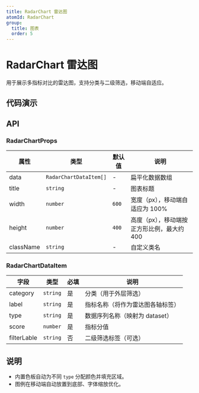 ```yaml
---
title: RadarChart 雷达图
atomId: RadarChart
group:
  title: 图表
  order: 5
---
```


# RadarChart 雷达图

用于展示多指标对比的雷达图，支持分类与二级筛选，移动端自适应。

## 代码演示

<code src="../demos/charts/radar.tsx" background="var(--main-bg-color)" iframe=540></code>

## API

### RadarChartProps

| 属性 | 类型 | 默认值 | 说明 |
| --- | --- | --- | --- |
| data | `RadarChartDataItem[]` | - | 扁平化数据数组 |
| title | `string` | - | 图表标题 |
| width | `number` | `600` | 宽度（px），移动端自适应为 100% |
| height | `number` | `400` | 高度（px），移动端按正方形比例，最大约 400 |
| className | `string` | - | 自定义类名 |

### RadarChartDataItem

| 字段 | 类型 | 必填 | 说明 |
| --- | --- | --- | --- |
| category | `string` | 是 | 分类（用于外层筛选）|
| label | `string` | 是 | 指标名称（将作为雷达图各轴标签）|
| type | `string` | 是 | 数据序列名称（映射为 dataset）|
| score | `number` | 是 | 指标分值 |
| filterLable | `string` | 否 | 二级筛选标签（可选）|

## 说明
- 内置色板自动为不同 `type` 分配颜色并填充区域。
- 图例在移动端自动放置到底部、字体缩放优化。 
